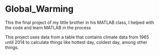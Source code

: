 # Global_Warming
This the final project of my little brother in his MATLAB class, I helped with the code and learn MATLAB in the process

This project uses data from a table that contains climate data from 1965 until 2014 to calculate things like hottest day, coldest day, among other things.
